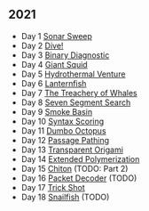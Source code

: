 ## 2021

- Day 1 [Sonar Sweep](./day1)
- Day 2 [Dive!](./day2)
- Day 3 [Binary Diagnostic](./day3)
- Day 4 [Giant Squid](./day4)
- Day 5 [Hydrothermal Venture](./day5)
- Day 6 [Lanternfish](./day6)
- Day 7 [The Treachery of Whales](./day7)
- Day 8 [Seven Segment Search](./day8)
- Day 9 [Smoke Basin](./day9)
- Day 10 [Syntax Scoring](./day10)
- Day 11 [Dumbo Octopus](./day11)
- Day 12 [Passage Pathing](./day12)
- Day 13 [Transparent Origami](./day13)
- Day 14 [Extended Polymerization](./day14)
- Day 15 [Chiton](./day15) (TODO: Part 2)
- Day 16 [Packet Decoder](./day16) (TODO)
- Day 17 [Trick Shot](./day17)
- Day 18 [Snailfish](./day18) (TODO)






